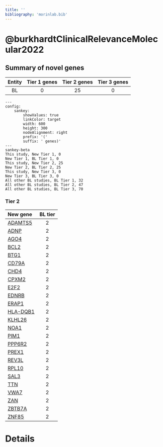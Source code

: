 ```yaml
---
title: ''
bibliography: 'morinlab.bib'
---
```


# @burkhardtClinicalRelevanceMolecular2022
## Summary of novel genes

|Entity| Tier 1 genes| Tier 2 genes|Tier 3 genes|
|:-:|:-:|:-:|:-:|
|BL|0|25|0|
```mermaid
---
config:
    sankey:
        showValues: true
        linkColor: target
        width: 600
        height: 300
        nodeAlignment: right
        prefix: '('
        suffix: ' genes)'
---
sankey-beta
This study, New Tier 1, 0
New Tier 1, BL Tier 1, 0
This study, New Tier 2, 25
New Tier 2, BL Tier 2, 25
This study, New Tier 3, 0
New Tier 3, BL Tier 3, 0
All other BL studies, BL Tier 1, 32
All other BL studies, BL Tier 2, 47
All other BL studies, BL Tier 3, 70
```

### Tier 2
|New gene|BL tier|
|:-|:-:|
|[ADAMTS5](../ADAMTS5)|2 |
|[ADNP](../ADNP)|2 |
|[AGO4](../AGO4)|2 |
|[BCL2](../BCL2)|2 |
|[BTG1](../BTG1)|2 |
|[CD79A](../CD79A)|2 |
|[CHD4](../CHD4)|2 |
|[CPXM2](../CPXM2)|2 |
|[E2F2](../E2F2)|2 |
|[EDNRB](../EDNRB)|2 |
|[ERAP1](../ERAP1)|2 |
|[HLA-DQB1](../HLA-DQB1)|2 |
|[KLHL26](../KLHL26)|2 |
|[NOA1](../NOA1)|2 |
|[PIM1](../PIM1)|2 |
|[PPP6R2](../PPP6R2)|2 |
|[PREX1](../PREX1)|2 |
|[REV3L](../REV3L)|2 |
|[RPL10](../RPL10)|2 |
|[SAL3](../SAL3)|2 |
|[TTN](../TTN)|2 |
|[VWA7](../VWA7)|2 |
|[ZAN](../ZAN)|2 |
|[ZBTB7A](../ZBTB7A)|2 |
|[ZNF85](../ZNF85)|2 |


# Details

